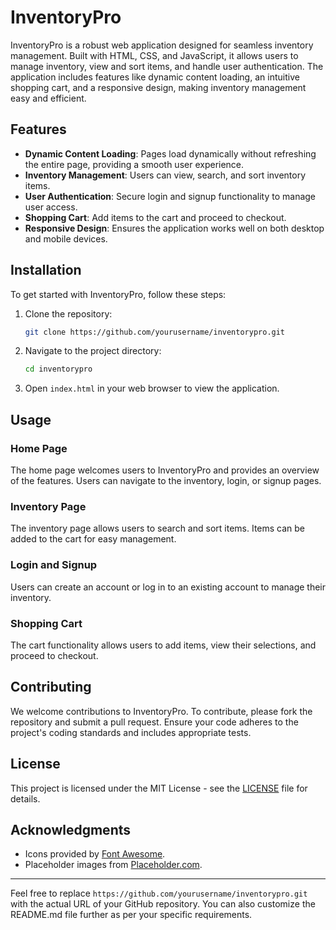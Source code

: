 # InventoryPro

InventoryPro is a robust web application designed for seamless inventory management. Built with HTML, CSS, and JavaScript, it allows users to manage inventory, view and sort items, and handle user authentication. The application includes features like dynamic content loading, an intuitive shopping cart, and a responsive design, making inventory management easy and efficient.

## Features

- **Dynamic Content Loading**: Pages load dynamically without refreshing the entire page, providing a smooth user experience.
- **Inventory Management**: Users can view, search, and sort inventory items.
- **User Authentication**: Secure login and signup functionality to manage user access.
- **Shopping Cart**: Add items to the cart and proceed to checkout.
- **Responsive Design**: Ensures the application works well on both desktop and mobile devices.

## Installation

To get started with InventoryPro, follow these steps:

1. Clone the repository:
    ```sh
    git clone https://github.com/yourusername/inventorypro.git
    ```
2. Navigate to the project directory:
    ```sh
    cd inventorypro
    ```
3. Open `index.html` in your web browser to view the application.

## Usage

### Home Page
The home page welcomes users to InventoryPro and provides an overview of the features. Users can navigate to the inventory, login, or signup pages.

### Inventory Page
The inventory page allows users to search and sort items. Items can be added to the cart for easy management.

### Login and Signup
Users can create an account or log in to an existing account to manage their inventory.

### Shopping Cart
The cart functionality allows users to add items, view their selections, and proceed to checkout.

## Contributing

We welcome contributions to InventoryPro. To contribute, please fork the repository and submit a pull request. Ensure your code adheres to the project's coding standards and includes appropriate tests.

## License

This project is licensed under the MIT License - see the [LICENSE](LICENSE) file for details.

## Acknowledgments

- Icons provided by [Font Awesome](https://fontawesome.com).
- Placeholder images from [Placeholder.com](https://via.placeholder.com).

---

Feel free to replace `https://github.com/yourusername/inventorypro.git` with the actual URL of your GitHub repository. You can also customize the README.md file further as per your specific requirements.
